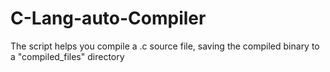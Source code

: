 # C-Lang-auto-Compiler
The script helps you compile a .c source file, saving the compiled binary to a "compiled_files" directory

